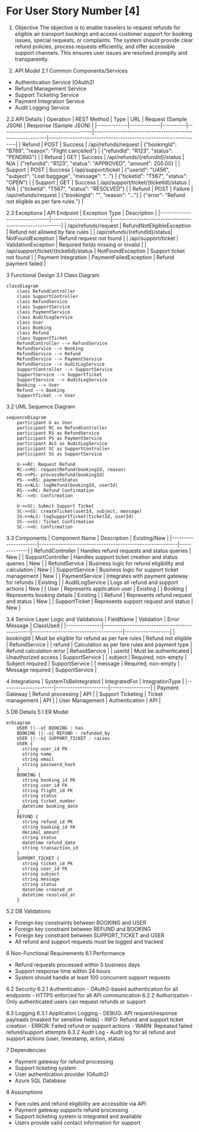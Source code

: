 # For User Story Number [4]
1. Objective
The objective is to enable travelers to request refunds for eligible air transport bookings and access customer support for booking issues, special requests, or complaints. The system should provide clear refund policies, process requests efficiently, and offer accessible support channels. This ensures user issues are resolved promptly and transparently.

2. API Model
  2.1 Common Components/Services
  - Authentication Service (OAuth2)
  - Refund Management Service
  - Support Ticketing Service
  - Payment Integration Service
  - Audit Logging Service

  2.2 API Details
| Operation   | REST Method | Type     | URL                                 | Request (Sample JSON)                                     | Response (Sample JSON)                                         |
|-------------|-------------|----------|--------------------------------------|----------------------------------------------------------|----------------------------------------------------------------|
| Refund      | POST        | Success  | /api/refunds/request                | {"bookingId": "B789", "reason": "Flight cancelled"}   | {"refundId": "R123", "status": "PENDING"}                        |
| Refund      | GET         | Success  | /api/refunds/{refundId}/status      | N/A                                                     | {"refundId": "R123", "status": "APPROVED", "amount": 200.00}     |
| Support     | POST        | Success  | /api/support/ticket                 | {"userId": "U456", "subject": "Lost baggage", "message": "..."} | {"ticketId": "T567", "status": "OPEN"}                            |
| Support     | GET         | Success  | /api/support/ticket/{ticketId}/status | N/A                                                  | {"ticketId": "T567", "status": "RESOLVED"}                        |
| Refund      | POST        | Failure  | /api/refunds/request                | {"bookingId": "", "reason": "..."}                     | {"error": "Refund not eligible as per fare rules."}                  |

  2.3 Exceptions
| API Endpoint                  | Exception Type           | Description                                            |
|-------------------------------|-------------------------|--------------------------------------------------------|
| /api/refunds/request          | RefundNotEligibleException | Refund not allowed by fare rules                   |
| /api/refunds/{refundId}/status| NotFoundException       | Refund request not found                                |
| /api/support/ticket           | ValidationException     | Required fields missing or invalid                      |
| /api/support/ticket/{ticketId}/status | NotFoundException | Support ticket not found                          |
| Payment Integration           | PaymentFailedException  | Refund payment failed                                   |

3 Functional Design
  3.1 Class Diagram
```mermaid
classDiagram
    class RefundController
    class SupportController
    class RefundService
    class SupportService
    class PaymentService
    class AuditLogService
    class User
    class Booking
    class Refund
    class SupportTicket
    RefundController --> RefundService
    RefundService --> Booking
    RefundService --> Refund
    RefundService --> PaymentService
    RefundService --> AuditLogService
    SupportController --> SupportService
    SupportService --> SupportTicket
    SupportService --> AuditLogService
    Booking --> User
    Refund --> Booking
    SupportTicket --> User
```

  3.2 UML Sequence Diagram
```mermaid
sequenceDiagram
    participant U as User
    participant RC as RefundController
    participant RS as RefundService
    participant PS as PaymentService
    participant ALS as AuditLogService
    participant SC as SupportController
    participant SS as SupportService

    U->>RC: Request Refund
    RC->>RS: requestRefund(bookingId, reason)
    RS->>PS: processRefund(bookingId)
    PS-->>RS: paymentStatus
    RS->>ALS: logRefund(bookingId, userId)
    RS-->>RC: Refund Confirmation
    RC-->>U: Confirmation

    U->>SC: Submit Support Ticket
    SC->>SS: createTicket(userId, subject, message)
    SS->>ALS: logSupportTicket(ticketId, userId)
    SS-->>SC: Ticket Confirmation
    SC-->>U: Confirmation
```

  3.3 Components
| Component Name        | Description                                              | Existing/New |
|----------------------|----------------------------------------------------------|--------------|
| RefundController     | Handles refund requests and status queries               | New          |
| SupportController    | Handles support ticket creation and status queries       | New          |
| RefundService        | Business logic for refund eligibility and calculation    | New          |
| SupportService       | Business logic for support ticket management             | New          |
| PaymentService       | Integrates with payment gateway for refunds              | Existing     |
| AuditLogService      | Logs all refund and support actions                      | New          |
| User                 | Represents application user                              | Existing     |
| Booking              | Represents booking details                               | Existing     |
| Refund               | Represents refund request and status                     | New          |
| SupportTicket        | Represents support request and status                    | New          |

  3.4 Service Layer Logic and Validations
| FieldName      | Validation                                    | Error Message                        | ClassUsed         |
|---------------|-----------------------------------------------|--------------------------------------|-------------------|
| bookingId     | Must be eligible for refund as per fare rules  | Refund not eligible                  | RefundService     |
| refund        | Calculation as per fare rules and payment type | Refund calculation error             | RefundService     |
| userId        | Must be authenticated                         | Unauthorized access                  | SupportService    |
| subject       | Required, non-empty                           | Subject required                     | SupportService    |
| message       | Required, non-empty                           | Message required                     | SupportService    |

4 Integrations
| SystemToBeIntegrated | IntegratedFor         | IntegrationType |
|----------------------|----------------------|-----------------|
| Payment Gateway      | Refund processing     | API             |
| Support Ticketing    | Ticket management     | API             |
| User Management      | Authentication       | API             |

5 DB Details
  5.1 ER Model
```mermaid
erDiagram
    USER ||--o{ BOOKING : has
    BOOKING ||--o{ REFUND : refunded_by
    USER ||--o{ SUPPORT_TICKET : raises
    USER {
      string user_id PK
      string name
      string email
      string password_hash
    }
    BOOKING {
      string booking_id PK
      string user_id FK
      string flight_id FK
      string status
      string ticket_number
      datetime booking_date
    }
    REFUND {
      string refund_id PK
      string booking_id FK
      decimal amount
      string status
      datetime refund_date
      string transaction_id
    }
    SUPPORT_TICKET {
      string ticket_id PK
      string user_id FK
      string subject
      string message
      string status
      datetime created_at
      datetime resolved_at
    }
```

  5.2 DB Validations
- Foreign key constraints between BOOKING and USER
- Foreign key constraint between REFUND and BOOKING
- Foreign key constraint between SUPPORT_TICKET and USER
- All refund and support requests must be logged and tracked

6 Non-Functional Requirements
  6.1 Performance
  - Refund requests processed within 5 business days
  - Support response time within 24 hours
  - System should handle at least 100 concurrent support requests

  6.2 Security
    6.2.1 Authentication
    - OAuth2-based authentication for all endpoints
    - HTTPS enforced for all API communication
    6.2.2 Authorization
    - Only authenticated users can request refunds or support

  6.3 Logging
    6.3.1 Application Logging
    - DEBUG: API request/response payloads (masked for sensitive fields)
    - INFO: Refund and support ticket creation
    - ERROR: Failed refund or support actions
    - WARN: Repeated failed refund/support attempts
    6.3.2 Audit Log
    - Audit log for all refund and support actions (user, timestamp, action, status)

7 Dependencies
- Payment gateway for refund processing
- Support ticketing system
- User authentication provider (OAuth2)
- Azure SQL Database

8 Assumptions
- Fare rules and refund eligibility are accessible via API
- Payment gateway supports refund processing
- Support ticketing system is integrated and available
- Users provide valid contact information for support
